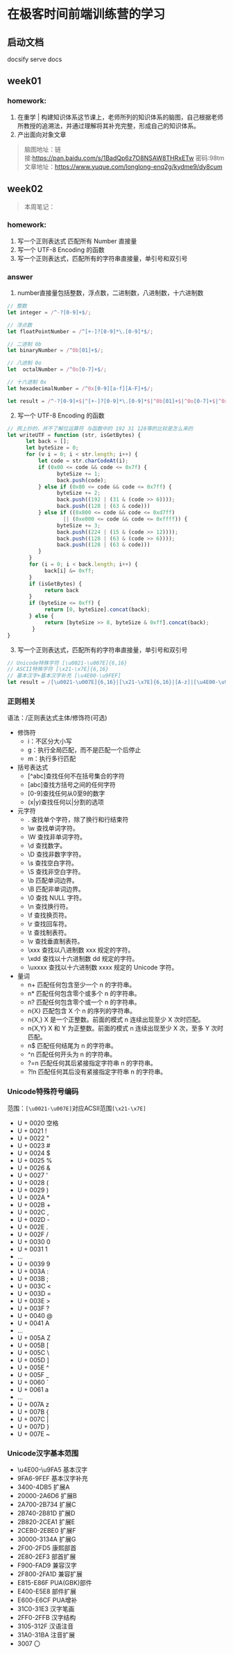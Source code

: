 # 在极客时间前端训练营的学习

## 启动文档
docsify serve docs

## week01  
### homework:
1. 在重学 | 构建知识体系这节课上，老师所列的知识体系的脑图，自己根据老师所教授的追溯法，并通过理解将其补充完整，形成自己的知识体系。
2. 产出面向对象文章
   
> 脑图地址：链接:https://pan.baidu.com/s/1BadQp6z7O8NSAW8THRxETw  密码:98tm  
> 文章地址：https://www.yuque.com/longlong-enq2g/kydme9/dy8cum

## week02
> 本周笔记：
### homework:
1. 写一个正则表达式 匹配所有 Number 直接量
2. 写一个 UTF-8 Encoding 的函数
3. 写一个正则表达式，匹配所有的字符串直接量，单引号和双引号
   
### answer
1. number直接量包括整数，浮点数，二进制数，八进制数，十六进制数
```js
// 整数
let integer = /^-?[0-9]+$/;

// 浮点数
let floatPointNumber = /^[+-]?[0-9]*\.[0-9]*$/; 

// 二进制 0b
let binaryNumber = /^0b[01]+$/;

// 八进制 0o
let  octalNumber = /^0o[0-7]+$/;

// 十六进制 0x
let hexadecimalNumber = /^0x[0-9][a-f][A-F]+$/;

let result = /^-?[0-9]+$|^[+-]?[0-9]*\.[0-9]*$|^0b[01]+$|^0o[0-7]+$|^0x[0-9][a-f][A-F]+$/;

```
2. 写一个 UTF-8 Encoding 的函数
```js
// 网上抄的，并不了解位运算符 与函数中的 192 31 128等的比较是怎么来的 
let writeUTF = function (str, isGetBytes) {
      let back = [];
      let byteSize = 0;
      for (v i = 0; i < str.length; i++) {
          let code = str.charCodeAt(i);
          if (0x00 <= code && code <= 0x7f) {
                byteSize += 1;
                back.push(code);
          } else if (0x80 <= code && code <= 0x7ff) {
                byteSize += 2;
                back.push((192 | (31 & (code >> 6))));
                back.push((128 | (63 & code)))
          } else if ((0x800 <= code && code <= 0xd7ff) 
                  || (0xe000 <= code && code <= 0xffff)) {
                byteSize += 3;
                back.push((224 | (15 & (code >> 12))));
                back.push((128 | (63 & (code >> 6))));
                back.push((128 | (63 & code)))
          }
       }
       for (i = 0; i < back.length; i++) {
            back[i] &= 0xff;
       }
       if (isGetBytes) {
            return back
       }
       if (byteSize <= 0xff) {
            return [0, byteSize].concat(back);
       } else {
            return [byteSize >> 8, byteSize & 0xff].concat(back);
        }
}

```
3. 写一个正则表达式，匹配所有的字符串直接量，单引号和双引号
```js
// Unicode特殊字符 [\u0021-\u007E]{6,16}
// ASCII特殊字符 [\x21-\x7E]{6,16}
// 基本汉字+基本汉字补充 [\u4E00-\u9FEF]
let result = /[\u0021-\u007E]{6,16}|[\x21-\x7E]{6,16}|[A-z]|[\u4E00-\u9FEF]/;
```

### 正则相关
语法：/正则表达式主体/修饰符(可选)  
-  修饰符
   -  i：不区分大小写
   -  g：执行全局匹配，而不是匹配一个后停止
   -  m：执行多行匹配
- 括号表达式
  - [^abc]查找任何不在括号集合的字符
  - [abc]查找方括号之间的任何字符
  - [0-9]查找任何从0至9的数字
  - (x|y)查找任何以|分割的选项
- 元字符
  - .   查找单个字符，除了换行和行结束符
  - \w	查找单词字符。
  - \W	查找非单词字符。
  - \d	查找数字。
  - \D	查找非数字字符。
  - \s	查找空白字符。
  - \S	查找非空白字符。
  - \b	匹配单词边界。
  - \B	匹配非单词边界。
  - \0	查找 NULL 字符。
  - \n	查找换行符。
  - \f	查找换页符。
  - \r	查找回车符。
  - \t	查找制表符。
  - \v	查找垂直制表符。
  - \xxx	查找以八进制数 xxx 规定的字符。
  - \xdd	查找以十六进制数 dd 规定的字符。
  - \uxxxx	查找以十六进制数 xxxx 规定的 Unicode 字符。
- 量词
  - n+ 匹配任何包含至少一个 n 的字符串。
  - n* 匹配任何包含零个或多个 n 的字符串。
  - n? 匹配任何包含零个或一个 n 的字符串。
  - n{X} 匹配包含 X 个 n 的序列的字符串。
  - n{X,}	X 是一个正整数。前面的模式 n 连续出现至少 X 次时匹配。
  - n{X,Y} X 和 Y 为正整数。前面的模式 n 连续出现至少 X 次，至多 Y 次时匹配。
  - n$	匹配任何结尾为 n 的字符串。
  - ^n	匹配任何开头为 n 的字符串。
  - ?=n	匹配任何其后紧接指定字符串 n 的字符串。
  - ?!n	匹配任何其后没有紧接指定字符串 n 的字符串。


### Unicode特殊符号编码 
范围：`[\u0021-\u007E]`对应ACSII范围`[\x21-\x7E]`
- U + 0020 空格
- U + 0021 ! 
- U + 0022 " 
- U + 0023 # 
- U + 0024 $ 
- U + 0025 % 
- U + 0026 & 
- U + 0027 ' 
- U + 0028 ( 
- U + 0029 ) 
- U + 002A *
- U + 002B + 
- U + 002C , 
- U + 002D - 
- U + 002E . 
- U + 002F / 
- U + 0030 0 
- U + 0031 1 
- ...
- U + 0039 9 
- U + 003A : 
- U + 003B ; 
- U + 003C < 
- U + 003D = 
- U + 003E > 
- U + 003F ? 
- U + 0040 @ 
- U + 0041 A
- ... 
- U + 005A Z 
- U + 005B [ 
- U + 005C \ 
- U + 005D ] 
- U + 005E ^ 
- U + 005F _ 
- U + 0060 ` 
- U + 0061 a
- ...
- U + 007A z
- U + 007B { 
- U + 007C | 
- U + 007D } 
- U + 007E ~ 

### Unicode汉字基本范围
- \u4E00-\u9FA5 基本汉字
- 9FA6-9FEF     基本汉字补充
- 3400-4DB5     扩展A	
- 20000-2A6D6   扩展B
- 2A700-2B734   扩展C
- 2B740-2B81D   扩展D
- 2B820-2CEA1   扩展E
- 2CEB0-2EBE0   扩展F
- 30000-3134A   扩展G
- 2F00-2FD5     康熙部首
- 2E80-2EF3     部首扩展
- F900-FAD9     兼容汉字
- 2F800-2FA1D   兼容扩展
- E815-E86F     PUA(GBK)部件
- E400-E5E8     部件扩展
- E600-E6CF     PUA增补
- 31C0-31E3     汉字笔画
- 2FF0-2FFB     汉字结构
- 3105-312F     汉语注音
- 31A0-31BA     注音扩展
- 3007          〇